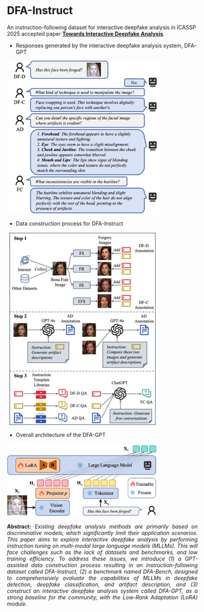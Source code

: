 # DFA-Instruct
An instruction-following dataset for interactive deepfake analysis in ICASSP 2025 accepted paper **[Towards Interactive Deepfake Analysis](https://arxiv.org/abs/2501.01164)**.


- Responses generated by the interactive deepfake analysis system, DFA-GPT
 <img src="https://github.com/lxq1000/DFA-Instruct/blob/main/pictures/main.png" alt="Image" width="400">

 
- Data construction process for DFA-Instruct
 <img src="https://github.com/lxq1000/DFA-Instruct/blob/main/pictures/main2.png" alt="Image" width="400">

 
- Overall architecture of the DFA-GPT
 <img src="https://github.com/lxq1000/DFA-Instruct/blob/main/pictures/main3.png" alt="Image" width="400">


 **<p align="justify"> Abstract:** *Existing deepfake analysis methods are primarily based on discriminative models, which significantly limit their application scenarios. 
This paper aims to explore interactive deepfake analysis by performing instruction tuning on multi-modal large language models (MLLMs). 
This will face challenges such as the lack of datasets and benchmarks, and low training efficiency. To address these issues, we introduce (1) a GPT-assisted data construction process resulting in an instruction-following dataset called DFA-Instruct, (2) a benchmark named DFA-Bench, designed to comprehensively evaluate the capabilities of MLLMs in deepfake detection, deepfake classification, and artifact description, and (3) construct an interactive deepfake analysis system called DFA-GPT, as a strong baseline for the community, with the Low-Rank Adaptation (LoRA) module.* </p>



